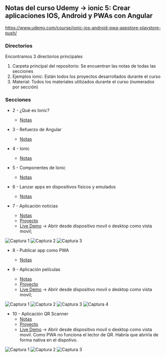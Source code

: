 ## Notas del curso Udemy -> ionic 5: Crear aplicaciones IOS, Android y PWAs con Angular

https://www.udemy.com/course/ionic-ios-android-pwa-appstore-playstore-push/

### Directorios

Encontramos 3 directorios principales

1. Carpeta principal del repositorio: Se encuentran las notas de todas las secciones
2. Ejemplos ionic: Están todos los proyectos desarrollados durante el curso
3. Material: Todos los materiales utilizados durante el curso (numerados por sección)

### Secciones

- 2 - ¿Qué es Ionic?
  - [Notas](./02.&#32;Qué&#32;es&#32;ionic.md)

- 3 - Refuerzo de Angular
  - [Notas](./03.&#32;Refuerzo&#32;Angular.md)
  
- 4 - Ionic
  - [Notas](./04.&#32;Ionic.md)

- 5 - Componentes de Ionic
  - [Notas](./05.&#32;Componentes&#32;de&#32;ionic.md)
  
- 6 - Lanzar apps en dispositivos fisicos y emulados
  - [Notas](./06.&#32;Lanzar&#32;apps&#32;en&#32;dispositivos&#32;fisicos&#32;y&#32;emulados.md)

- 7 - Aplicación noticias
  - [Notas](./07.&#32;App&#32;noticias.md)
  - [Proyecto](./Ejemplos&#32;ionic/04-noticias)
  - [Live Demo](https://ionic-noticias-f8fc4.web.app/tabs/tab1) -> Abrir desde dispositivo movil o desktop como vista movil;

![Captura 1](./Capturas/04-noticias/noticias1.PNG "Noticias App 1")
![Captura 2](./Capturas/04-noticias/noticias2.PNG "Noticias App 2")
![Captura 3](./Capturas/04-noticias/noticias3.PNG "Noticias App 3")

- 8 - Publicar app como PWA
  - [Notas](./08.&#32;Publicar&#32;app&#32;como&#32;PWA.md)

- 9 - Aplicación películas
  - [Notas](./09.&#32;App&#32;peliculas.md)
  - [Proyecto](./Ejemplos&#32;ionic/05-peliculasApp)
  - [Live Demo](https://ionic-peliculas-7e5c8.firebaseapp.com/tabs/tab1) -> Abrir desde dispositivo movil o desktop como vista movil;

![Captura 1](./Capturas/05-peliculasApp/Captura1.png "Noticias App 1")
![Captura 2](./Capturas/05-peliculasApp/Captura2.png "Noticias App 2")
![Captura 3](./Capturas/05-peliculasApp/Captura3.png "Noticias App 3")
![Captura 4](./Capturas/05-peliculasApp/Captura4.png "Noticias App 4")

- 10 - Aplicación QR Scanner
  - [Notas](./10.&#32;App&#32;lectora&#32;de&#32;códigos&#32;de&#32;barra&#32;y&#32;QR.md)
  - [Proyecto](./Ejemplos&#32;ionic/06-../Ejemplos&#32;ionic/06-qrscanner)
  - [Live Demo](https://ionic-scan.web.app/tabs) -> Abrir desde dispositivo movil o desktop como vista movil. Como PWA no funciona el lector de QR. Habría que abrirla de forma nativa en el dispotivo.

![Captura 1](./Capturas/06-qrScanner/Captura1.png "QRScan App 1")
![Captura 2](./Capturas/06-qrScanner/Captura2.png "QRScan App 2")
![Captura 3](./Capturas/06-qrScanner/Captura3.png "QRScan App 3")

